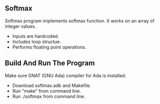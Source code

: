 ## Softmax

Softmax program implements softmax function. It works on an array of integer values.

* Inputs are hardcoded.
* Includes loop structue.
* Performs floating point operations.


## Build And Run The Program

Make sure GNAT (GNU Ada) compiler for Ada is installed.

* Download softmax.adb and Makefile.
* Run "make" from command line.
* Run ./softmax from command line.


